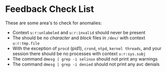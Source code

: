 # Feedback Check List

These are some area's to check for anomalies:

* Context `u:r:unlabeled` and `u:r:invalid` should never be present
* The should be no *character* and *block* files in `/dev/` with context
`u:r:tmp.file`
* With the exception of `procd` (pid1), `crond`, `ntpd`,
`kernel threads`, and your session there should be no processes with
context `u:r:sys.subj`
* The command `dmesg | grep -i selinux` should not print any warnings
* The command `dmesg | grep -i denied` should not print any avc denials
